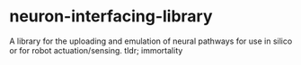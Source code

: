 # neuron-interfacing-library
A library for the uploading and emulation of neural pathways for use in silico or for robot actuation/sensing. tldr; immortality
